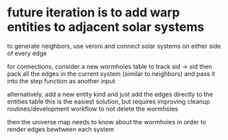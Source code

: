 # future iteration is to add warp entities to adjacent solar systems

to generate neighbors, use veroni and connect solar systems on either side of every edge

for connections, consider a new wormholes table to track sid -> sid
then pack all the edges in the current system (similar to neighbors) and pass it
into the step function as another input

alternatively, add a new entity kind and just add the edges directly to the entities table
    this is the easiest solution, but requires improving cleanup routines/development workflow to not delete the wormholes

then the universe map needs to know about the wormholes in order to render edges bewtween each system